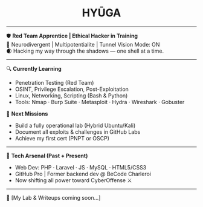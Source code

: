 <h1 align="center">HYŪGA</h1>


---

🛡️ **Red Team Apprentice | Ethical Hacker in Training**  
🧠 Neurodivergent | Multipotentialite | Tunnel Vision Mode: ON  
🌒 Hacking my way through the shadows — one shell at a time.

---

🔍 **Currently Learning**  
- Penetration Testing (Red Team)  
- OSINT, Privilege Escalation, Post-Exploitation  
- Linux, Networking, Scripting (Bash & Python)  
- Tools: Nmap · Burp Suite · Metasploit · Hydra · Wireshark · Gobuster

🎯 **Next Missions**  
- Build a fully operational lab (Hybrid Ubuntu/Kali)  
- Document all exploits & challenges in GitHub Labs  
- Achieve my first cert (PNPT or OSCP)

---

🧰 **Tech Arsenal (Past + Present)**  
- Web Dev: PHP · Laravel · JS · MySQL · HTML5/CSS3  
- GitHub Pro | Former backend dev @ BeCode Charleroi  
- Now shifting all power toward CyberOffense ⚔️

---


🔗 [My Lab & Writeups coming soon...]

